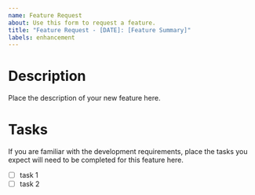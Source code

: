 ```yaml
---
name: Feature Request
about: Use this form to request a feature.
title: "Feature Request - [DATE]: [Feature Summary]"
labels: enhancement
---
```


# Description

Place the description of your new feature here.

# Tasks

If you are familiar with the development requirements, place the tasks you expect will need to be completed for this
feature here.

- [ ] task 1
- [ ] task 2
